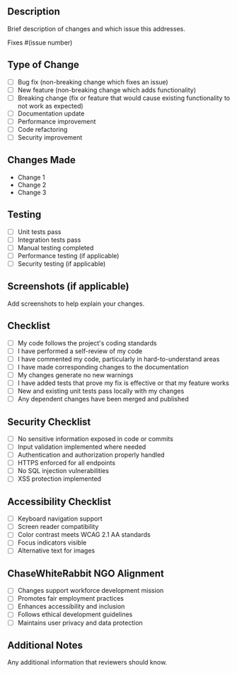 ## Description
Brief description of changes and which issue this addresses.

Fixes #(issue number)

## Type of Change
- [ ] Bug fix (non-breaking change which fixes an issue)
- [ ] New feature (non-breaking change which adds functionality)
- [ ] Breaking change (fix or feature that would cause existing functionality to not work as expected)
- [ ] Documentation update
- [ ] Performance improvement
- [ ] Code refactoring
- [ ] Security improvement

## Changes Made
- Change 1
- Change 2
- Change 3

## Testing
- [ ] Unit tests pass
- [ ] Integration tests pass
- [ ] Manual testing completed
- [ ] Performance testing (if applicable)
- [ ] Security testing (if applicable)

## Screenshots (if applicable)
Add screenshots to help explain your changes.

## Checklist
- [ ] My code follows the project's coding standards
- [ ] I have performed a self-review of my code
- [ ] I have commented my code, particularly in hard-to-understand areas
- [ ] I have made corresponding changes to the documentation
- [ ] My changes generate no new warnings
- [ ] I have added tests that prove my fix is effective or that my feature works
- [ ] New and existing unit tests pass locally with my changes
- [ ] Any dependent changes have been merged and published

## Security Checklist
- [ ] No sensitive information exposed in code or commits
- [ ] Input validation implemented where needed
- [ ] Authentication and authorization properly handled
- [ ] HTTPS enforced for all endpoints
- [ ] No SQL injection vulnerabilities
- [ ] XSS protection implemented

## Accessibility Checklist
- [ ] Keyboard navigation support
- [ ] Screen reader compatibility
- [ ] Color contrast meets WCAG 2.1 AA standards
- [ ] Focus indicators visible
- [ ] Alternative text for images

## ChaseWhiteRabbit NGO Alignment
- [ ] Changes support workforce development mission
- [ ] Promotes fair employment practices
- [ ] Enhances accessibility and inclusion
- [ ] Follows ethical development guidelines
- [ ] Maintains user privacy and data protection

## Additional Notes
Any additional information that reviewers should know.
